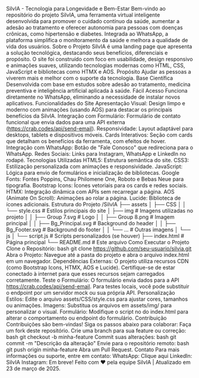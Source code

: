 
SilvIA - Tecnologia para Longevidade e Bem-Estar
Bem-vindo ao repositório do projeto SilvIA, uma ferramenta virtual inteligente desenvolvida para promover o cuidado contínuo da saúde, aumentar a adesão ao tratamento e oferecer autonomia para pessoas com doenças crônicas, como hipertensão e diabetes. Integrada ao WhatsApp, a plataforma simplifica o monitoramento da saúde e melhora a qualidade de vida dos usuários.
Sobre o Projeto
SilvIA é uma landing page que apresenta a solução tecnológica, destacando seus benefícios, diferenciais e propósito. O site foi construído com foco em usabilidade, design responsivo e animações suaves, utilizando tecnologias modernas como HTML, CSS, JavaScript e bibliotecas como HTMX e AOS.
Propósito
Ajudar as pessoas a viverem mais e melhor com o suporte da tecnologia.
Base Científica
Desenvolvida com base em estudos sobre adesão ao tratamento, medicina preventiva e inteligência artificial aplicada à saúde.
Fácil Acesso
Funciona diretamente no WhatsApp, eliminando a necessidade de instalar novos aplicativos.
Funcionalidades do Site
Apresentação Visual: Design limpo e moderno com animações (usando AOS) para destacar os principais benefícios da SilvIA.
Integração com Formulário: Formulário de contato funcional que envia dados para uma API externa (https://crab.codes/api/send-email).
Responsividade: Layout adaptável para desktops, tablets e dispositivos móveis.
Cards Interativos: Seção com cards que detalham os benefícios da ferramenta, com efeitos de hover.
Integração com WhatsApp: Botão de "Fale Conosco" que redireciona para o WhatsApp.
Redes Sociais: Links para Instagram, WhatsApp e LinkedIn no rodapé.
Tecnologias Utilizadas
HTML5: Estrutura semântica do site.
CSS3: Estilização personalizada com animações e responsividade.
JavaScript: Lógica para envio de formulários e inicialização de bibliotecas.
Google Fonts: Fontes Poppins, Chau Philomene One, Roboto e Bebas Neue para tipografia.
Bootstrap Icons: Ícones vetoriais para os cards e redes sociais.
HTMX: Integração dinâmica com APIs sem recarregar a página.
AOS (Animate On Scroll): Animações ao rolar a página.
Lucide: Biblioteca de ícones adicionais.
Estrutura do Projeto
/SilvIA
├── assets
│   ├── CSS
│   │   └── style.css           # Estilos principais do site
│   ├── img                     # Imagens utilizadas no projeto
│   │   ├── Group 7.svg         # Logo
│   │   ├── Group 8.png         # Imagem principal
│   │   ├── Bg_Principal.svg    # Background do header
│   │   ├── Bg_Footer.svg       # Background do footer
│   │   └── ...                 # Outras imagens
│   └── js
│       └── script.js           # Scripts personalizados (se houver)
├── index.html                  # Página principal
└── README.md                   # Este arquivo
Como Executar o Projeto
Clone o Repositório:
bash
git clone https://github.com/seu-usuario/silvia.git
Abra o Projeto:
Navegue até a pasta do projeto e abra o arquivo index.html em um navegador.
Dependências Externas:
O projeto utiliza recursos CDN (como Bootstrap Icons, HTMX, AOS e Lucide). Certifique-se de estar conectado à internet para que esses recursos sejam carregados corretamente.
Teste o Formulário:
O formulário envia dados para a API https://crab.codes/api/send-email. Para testes locais, você pode substituir o endpoint por um servidor mock ou sua própria API.
Personalização
Estilos: Edite o arquivo assets/CSS/style.css para ajustar cores, tamanhos ou animações.
Imagens: Substitua os arquivos em assets/img/ para personalizar o visual.
Formulário: Modifique o script no <head> do index.html para alterar o comportamento ou endpoint do formulário.
Contribuição
Contribuições são bem-vindas! Siga os passos abaixo para colaborar:
Faça um fork deste repositório.
Crie uma branch para sua feature ou correção:
bash
git checkout -b minha-feature
Commit suas alterações:
bash
git commit -m "Descrição da alteração"
Envie para o repositório remoto:
bash
git push origin minha-feature
Abra um Pull Request.
Contato
Para mais informações ou suporte, entre em contato:
WhatsApp: Clique aqui
LinkedIn: SilvIA
Instagram: Em breve!
Feito com ❤️ pela equipe SilvIA | Atualizado em 23 de março de 2025.
